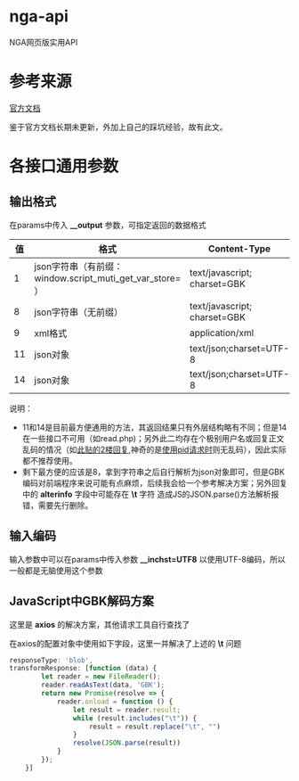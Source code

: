 # nga-api
NGA网页版实用API

# 参考来源

[官方文档](https://bbs.nga.cn/read.php?tid=6406100)

鉴于官方文档长期未更新，外加上自己的踩坑经验，故有此文。

# 各接口通用参数

## 输出格式

在params中传入 **__output** 参数，可指定返回的数据格式

| 值   | 格式                                                     | Content-Type                 |
| ---- | -------------------------------------------------------- | ---------------------------- |
| 1    | json字符串（有前缀：window.script_muti_get_var_store= ） | text/javascript; charset=GBK |
| 8    | json字符串（无前缀）                                     | text/javascript; charset=GBK |
| 9    | xml格式                                                  | application/xml              |
| 11   | json对象                                                 | text/json;charset=UTF-8      |
| 14   | json对象                                                 | text/json;charset=UTF-8      |

说明：

- 11和14是目前最方便通用的方法，其返回结果只有外层结构略有不同；但是14在一些接口不可用（如read.php)；另外此二均存在个极别用户名或回复正文乱码的情况（如[此贴的2楼回复](https://bbs.nga.cn/read.php?tid=26639977&__output=11),神奇的是[使用pid请求时](https://bbs.nga.cn/read.php?pid=513778921&__output=11)则无乱码），因此实际都不推荐使用。
- 剩下最方便的应该是8，拿到字符串之后自行解析为json对象即可，但是GBK编码对前端程序来说可能有点麻烦，后续我会给一个参考解决方案；另外回复中的 **alterinfo** 字段中可能存在 **\t** 字符 造成JS的JSON.parse()方法解析报错，需要先行删除。

## 输入编码

输入参数中可以在params中传入参数 **__inchst=UTF8** 以使用UTF-8编码，所以一般都是无脑使用这个参数

## JavaScript中GBK解码方案

这里是 **axios** 的解决方案，其他请求工具自行查找了

在axios的配置对象中使用如下字段，这里一并解决了上述的 **\t** 问题

```js
responseType: 'blob',
transformResponse: [function (data) {
        let reader = new FileReader();
        reader.readAsText(data, 'GBK');
        return new Promise(resolve => {
            reader.onload = function () {
                let result = reader.result;
                while (result.includes("\t")) {
                    result = result.replace("\t", "")
                }
                resolve(JSON.parse(result))
            }
        });
    }]
```


